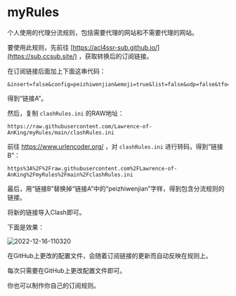 # myRules

个人使用的代理分流规则，包括需要代理的网站和不需要代理的网站。

要使用此规则，先前往 [https://acl4ssr-sub.github.io/](https://sub.ccsub.site/) ，获取转换后的订阅链接。

在订阅链接后面加上下面这串代码：

```Shell
&insert=false&config=peizhiwenjian&emoji=true&list=false&udp=false&tfo=false&scv=false&fdn=false&sort=false
```

得到“链接A”。

然后，复制 `clashRules.ini` 的RAW地址：

```Shell
https://raw.githubusercontent.com/Lawrence-of-AnKing/myRules/main/clashRules.ini
```

前往 <https://www.urlencoder.org/> ，对 `clashRules.ini` 进行转码，得到“链接B”：

```Shell
https%3A%2F%2Fraw.githubusercontent.com%2FLawrence-of-AnKing%2FmyRules%2Fmain%2FclashRules.ini
```

最后，用“链接B”替换掉“链接A”中的“peizhiwenjian”字样，得到包含分流规则的链接。

将新的链接导入Clash即可。

下面是效果：

![2022-12-16-110320](https://cdn.jsdelivr.net/gh/Lawrence-of-AnKing/ImgBank@main/MdImg/2022/12/2022-12-16-110320.png)

在GitHub上更改的配置文件，会随着订阅链接的更新而自动反映在规则上。

每次只需要在GitHub上更改配置文件即可。

你也可以制作你自己的订阅规则。
